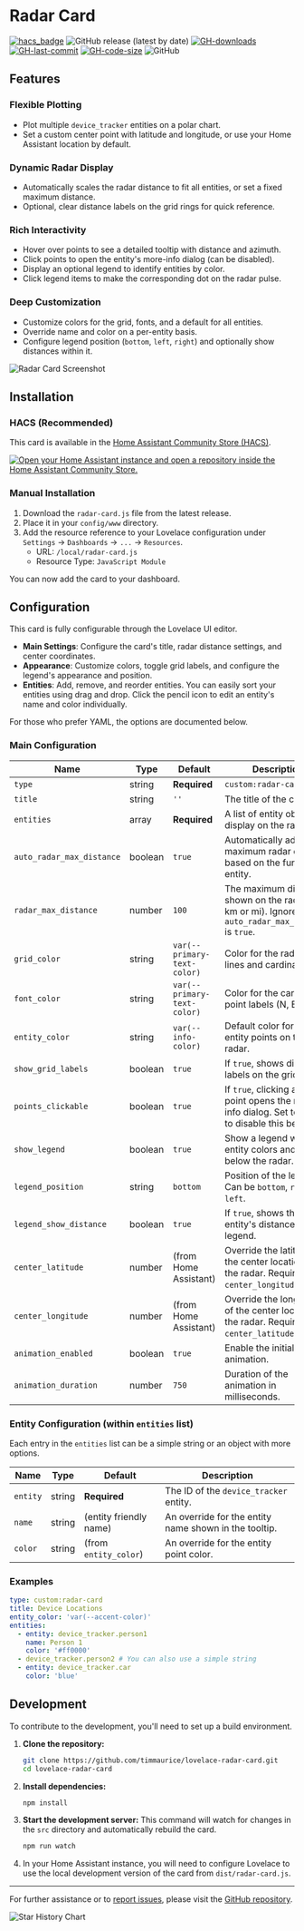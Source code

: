 # Radar Card

[![hacs_badge](https://img.shields.io/badge/HACS-Custom-41BDF5.svg?style=flat-square)](https://github.com/hacs/integration)
![GitHub release (latest by date)](https://img.shields.io/github/v/release/timmaurice/lovelace-radar-card?style=flat-square)
[![GH-downloads](https://img.shields.io/github/downloads/timmaurice/lovelace-radar-card/total?style=flat-square)](https://github.com/timmaurice/lovelace-radar-card/releases)
[![GH-last-commit](https://img.shields.io/github/last-commit/timmaurice/lovelace-radar-card.svg?style=flat-square)](https://github.com/timmaurice/lovelace-radar-card/commits/master)
[![GH-code-size](https://img.shields.io/github/languages/code-size/timmaurice/lovelace-radar-card.svg?style=flat-square)](https://github.com/timmaurice/lovelace-radar-card)
![GitHub](https://img.shields.io/github/license/timmaurice/lovelace-radar-card?style=flat-square)

## Features

### Flexible Plotting

- Plot multiple `device_tracker` entities on a polar chart.
- Set a custom center point with latitude and longitude, or use your Home Assistant location by default.

### Dynamic Radar Display

- Automatically scales the radar distance to fit all entities, or set a fixed maximum distance.
- Optional, clear distance labels on the grid rings for quick reference.

### Rich Interactivity

- Hover over points to see a detailed tooltip with distance and azimuth.
- Click points to open the entity's more-info dialog (can be disabled).
- Display an optional legend to identify entities by color.
- Click legend items to make the corresponding dot on the radar pulse.

### Deep Customization

- Customize colors for the grid, fonts, and a default for all entities.
- Override name and color on a per-entity basis.
- Configure legend position (`bottom`, `left`, `right`) and optionally show distances within it.

![Radar Card Screenshot](https://raw.githubusercontent.com/timmaurice/lovelace-radar-card/main/screenshot.png)

## Installation

### HACS (Recommended)

This card is available in the [Home Assistant Community Store (HACS)](https://hacs.xyz/).

<a href="https://my.home-assistant.io/redirect/hacs_repository/?owner=timmaurice&repository=lovelace-radar-card&category=plugin" target="_blank" rel="noreferrer noopener"><img src="https://my.home-assistant.io/badges/hacs_repository.svg" alt="Open your Home Assistant instance and open a repository inside the Home Assistant Community Store." /></a>

### Manual Installation

1.  Download the `radar-card.js` file from the latest release.
2.  Place it in your `config/www` directory.
3.  Add the resource reference to your Lovelace configuration under `Settings` -> `Dashboards` -> `...` -> `Resources`.
    - URL: `/local/radar-card.js`
    - Resource Type: `JavaScript Module`

You can now add the card to your dashboard.

## Configuration

This card is fully configurable through the Lovelace UI editor.

- **Main Settings**: Configure the card's title, radar distance settings, and center coordinates.
- **Appearance**: Customize colors, toggle grid labels, and configure the legend's appearance and position.
- **Entities**: Add, remove, and reorder entities. You can easily sort your entities using drag and drop. Click the pencil icon to edit an entity's name and color individually.

For those who prefer YAML, the options are documented below.

### Main Configuration

| Name                      | Type    | Default                     | Description                                                                                              |
| ------------------------- | ------- | --------------------------- | -------------------------------------------------------------------------------------------------------- |
| `type`                    | string  | **Required**                | `custom:radar-card`                                                                                      |
| `title`                   | string  | `''`                        | The title of the card.                                                                                   |
| `entities`                | array   | **Required**                | A list of entity objects to display on the radar.                                                        |
| `auto_radar_max_distance` | boolean | `true`                      | Automatically adjust the maximum radar distance based on the furthest entity.                            |
| `radar_max_distance`      | number  | `100`                       | The maximum distance shown on the radar (in km or mi). Ignored if `auto_radar_max_distance` is `true`.   |
| `grid_color`              | string  | `var(--primary-text-color)` | Color for the radar grid lines and cardinal points.                                                      |
| `font_color`              | string  | `var(--primary-text-color)` | Color for the cardinal point labels (N, E, S, W).                                                        |
| `entity_color`            | string  | `var(--info-color)`         | Default color for the entity points on the radar.                                                        |
| `show_grid_labels`        | boolean | `true`                      | If `true`, shows distance labels on the grid circles.                                                    |
| `points_clickable`        | boolean | `true`                      | If `true`, clicking an entity point opens the more-info dialog. Set to `false` to disable this behavior. |
| `show_legend`             | boolean | `true`                      | Show a legend with entity colors and names below the radar.                                              |
| `legend_position`         | string  | `bottom`                    | Position of the legend. Can be `bottom`, `right`, or `left`.                                             |
| `legend_show_distance`    | boolean | `true`                      | If `true`, shows the entity's distance in the legend.                                                    |
| `center_latitude`         | number  | (from Home Assistant)       | Override the latitude of the center location of the radar. Requires `center_longitude`.                  |
| `center_longitude`        | number  | (from Home Assistant)       | Override the longitude of the center location of the radar. Requires `center_latitude`.                  |
| `animation_enabled`       | boolean | `true`                      | Enable the initial entry animation.                                                                      |
| `animation_duration`      | number  | `750`                       | Duration of the animation in milliseconds.                                                               |

### Entity Configuration (within `entities` list)

Each entry in the `entities` list can be a simple string or an object with more options.

| Name     | Type   | Default                | Description                                           |
| -------- | ------ | ---------------------- | ----------------------------------------------------- |
| `entity` | string | **Required**           | The ID of the `device_tracker` entity.                |
| `name`   | string | (entity friendly name) | An override for the entity name shown in the tooltip. |
| `color`  | string | (from `entity_color`)  | An override for the entity point color.               |

### Examples

```yaml
type: custom:radar-card
title: Device Locations
entity_color: 'var(--accent-color)'
entities:
  - entity: device_tracker.person1
    name: Person 1
    color: '#ff0000'
  - device_tracker.person2 # You can also use a simple string
  - entity: device_tracker.car
    color: 'blue'
```

## Development

To contribute to the development, you'll need to set up a build environment.

1.  **Clone the repository:**

    ```bash
    git clone https://github.com/timmaurice/lovelace-radar-card.git
    cd lovelace-radar-card
    ```

2.  **Install dependencies:**

    ```bash
    npm install
    ```

3.  **Start the development server:**
    This command will watch for changes in the `src` directory and automatically rebuild the card.

    ```bash
    npm run watch
    ```

4.  In your Home Assistant instance, you will need to configure Lovelace to use the local development version of the card from `dist/radar-card.js`.

---

For further assistance or to [report issues](https://github.com/timmaurice/lovelace-radar-card/issues), please visit the [GitHub repository](https://github.com/timmaurice/lovelace-radar-card).

![Star History Chart](https://api.star-history.com/svg?repos=timmaurice/lovelace-radar-card&type=Date)
